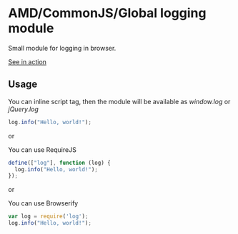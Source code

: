 AMD/CommonJS/Global logging module
===

Small module for logging in browser.

 
[See in action](http://ikozharov.github.io/log)

## Usage

You can inline script tag, then the module will be available as *window.log* or *jQuery.log*
~~~javascript
log.info("Hello, world!");
~~~

or

You can use RequireJS
~~~javascript
define(["log"], function (log) {
  log.info("Hello, world!");
});
~~~

or

You can use Browserify
~~~javascript
var log = require('log');
log.info("Hello, world!");
~~~
 
